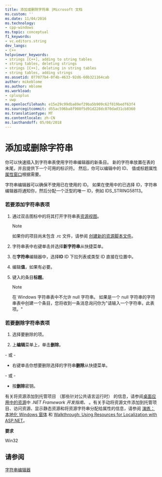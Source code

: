 ```yaml
---
title: 添加或删除字符串 |Microsoft 文档
ms.custom: ''
ms.date: 11/04/2016
ms.technology:
- cpp-windows
ms.topic: conceptual
f1_keywords:
- vc.editors.string
dev_langs:
- C++
helpviewer_keywords:
- strings [C++], adding to string tables
- string tables, deleting strings
- strings [C++], deleting in string tables
- string tables, adding strings
ms.assetid: 077077b4-0f4b-4633-92d6-60b321164cab
author: mikeblome
ms.author: mblome
ms.workload:
- cplusplus
- uwp
ms.openlocfilehash: e15e29c99dba89ef29ba5b909c62f819bedf63f4
ms.sourcegitcommit: d55ac596ba8f908f5d91d228dc070dad31cb8360
ms.translationtype: MT
ms.contentlocale: zh-CN
ms.lasthandoff: 05/08/2018
---
```

# <a name="adding-or-deleting-a-string"></a>添加或删除字符串
你可以快速插入到字符串表使用字符串编辑器的新条目。 新的字符串放置在表的末尾，并且提供下一个可用的标识符。 然后，你可以编辑中的 ID、 值或标题属性[属性窗口](/visualstudio/ide/reference/properties-window)根据需要。  
  
 字符串编辑器可以确保不使用已在使用的 ID。 如果在使用中的已选择 ID，字符串编辑器将通知你，然后分配一个泛型的唯一 ID，例如 IDS_STRING58113。  
  
### <a name="to-add-a-string-table-entry"></a>若要添加字符串表项  
  
1.  通过双击图标中的将其打开字符串表[资源视图](../windows/resource-view-window.md)。  
  
    > [!NOTE]
    >  如果你的项目尚未包含 .rc 文件，请参阅 [创建新的资源脚本文件](../windows/how-to-create-a-resource-script-file.md)。  
  
2.  字符串表中右键单击并选择**新字符串**从快捷菜单。  
  
3.  在**字符串**编辑器中，选择**ID** ID 下拉列表或类型 ID 直接在位置中。  
  
4.  编辑**值**，如果有必要。  
  
5.  键入的条目**标题**。  
  
    > [!NOTE]
    >  在 Windows 字符串表中不允许 null 字符串。 如果是一个 null 字符串的字符串表中创建一个条目，您将收到一条消息询问你为"请输入一个字符串，此表项。"  
  
### <a name="to-delete-a-string-table-entry"></a>若要删除字符串表项  
  
1.  选择要删除的项。  
  
2.  上**编辑**菜单上，单击**删除**。  
  
 \- 或 -  
  
-   右键单击你想要删除选择的字符串**删除**从快捷菜单。  
  
 \- 或 -  
  
-   按**删除**密钥。  
  
 有关将资源添加到托管项目 （那些针对公共语言运行时） 的信息，请参阅[桌面应用中的资源](/dotnet/framework/resources/index)中 *.NET Framework 开发指南。* 。有关手动将资源文件添加到托管项目、访问资源、显示静态资源和将资源字符串分配给属性的信息，请参阅 [演练：本地化 Windows 窗体](http://msdn.microsoft.com/en-us/9a96220d-a19b-4de0-9f48-01e5d82679e5) 和 [Walkthrough: Using Resources for Localization with ASP.NET](http://msdn.microsoft.com/Library/bb4e5b44-e2b0-48ab-bbe9-609fb33900b6)。  
  
 **要求**  
  
 Win32  
  
## <a name="see-also"></a>请参阅  
 [字符串编辑器](../windows/string-editor.md)   

